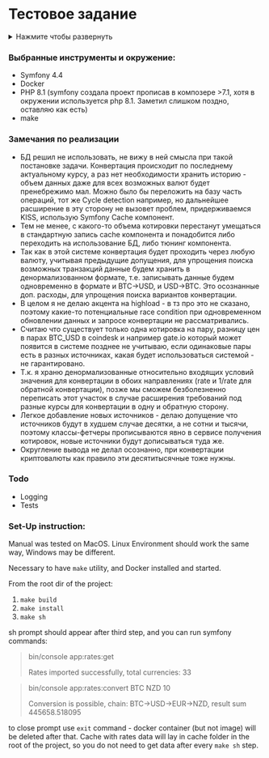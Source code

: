 # Тестовое задание
<details>
<summary>Нажмите чтобы развернуть</summary>

### Дано

2 источника котировок:

https://www.ecb.europa.eu/stats/eurofxref/eurofxref-daily.xml - котировки ecb для разных валют

https://api.coindesk.com/v1/bpi/historical/close.json - котировки для биткоинов в долларах

### Нужно

Написать конвертер валют на symfony:

1) Написать команду для импорта данных из этих источников (Предусмотреть возможность легкого добавления новых источников).

2) Написать консольную команду для конвертации валют. Если нет прямой конвертации, то пытаться конвертировать через другую валюту. Команда принимает на вход 3 параметра: сумму, которую нужно конвертировать и 2 валюты from и to. Команда может выдавать результат конвертации в произвольном виде, например “1 BTC = 32747.77 EUR”.
</details>

### Выбранные инструменты и окружение:
- Symfony 4.4
- Docker
- PHP 8.1 (symfony создала проект прописав в композере >7.1, хотя в окружении используется php 8.1. Заметил слишком поздно, оставляю как есть)
- make

### Замечания по реализации
- БД решил не использовать, не вижу в ней смысла при такой постановке задачи. Конвертация происходит по последнему актуальному курсу, а раз нет необходимости хранить историю - объем данных даже для всех возможных валют будет пренебрежимо мал. Можно было бы переложить на базу часть операций, тот же Cycle detection например, но дальнейшее расширение в эту сторону не вызовет проблем, придерживаемся KISS, использую Symfony Cache компонент.
- Тем не менее, с какого-то объема котировки перестанут умещаться в стандартную запись cache компонента и понадобится либо переходить на использование БД, либо тюнинг компонента.
- Так как в этой системе конвертация будет проходить через любую валюту, учитывая предыдущие допущения, для упрощения поиска возможных транзакций данные будем хранить в денормализованном формате, т.е. записывать данные будем одновременно в формате и BTC->USD, и USD->BTC. Это осознанные доп. расходы, для упрощения поиска вариантов конвертации.
- В целом я не делаю акцента на highload - в тз про это не сказано, поэтому какие-то потенциальные race condition при одновременном обновлении данных и запросе конвертации не рассматривались.
- Считаю что существует только одна котировка на пару, разницу цен в парах BTC_USD в coindesk и например gate.io который может появится в системе позднее не учитываю, если одинаковые пары есть в разных источниках, какая будет использоваться системой - не гарантировано.
- Т.к. я храню денормализованные относительно входящих условий значения для конвертации в обоих направлениях (rate и 1/rate для обратной конвертации), позже мы сможем безболезненно переписать этот участок в случае расширения требований под разные курсы для конвертации в одну и обратную сторону.
- Легкое добавление новых источников - делаю допущение что источников будут в худшем случае десятки, а не сотни и тысячи, поэтому классы-фетчеры прописываются явно в сервисе получения котировок, новые источники будут дописываться туда же.
- Округление вывода не делал осознанно, при конвертации криптовалюты как правило эти десятитысячные тоже нужны.

### Todo
- Logging
- Tests

### Set-Up instruction:
Manual was tested on MacOS. Linux Environment should work the same way, Windows may be different.

Necessary to have `make` utility, and Docker installed and started.

From the root dir of the project:
1. `make build`
2. `make install`
3. `make sh`

sh prompt should appear after third step, and you can run symfony commands:
> bin/console app:rates:get
> 
> Rates imported successfully, total currencies: 33

> bin/console app:rates:convert BTC NZD 10
> 
> Conversion is possible, chain: BTC->USD->EUR->NZD, result sum 445658.518095

to close prompt use `exit` command - docker container (but not image) will be deleted after that.
Cache with rates data will lay in cache folder in the root of the project, so you do not need to get data after every `make sh` step.
